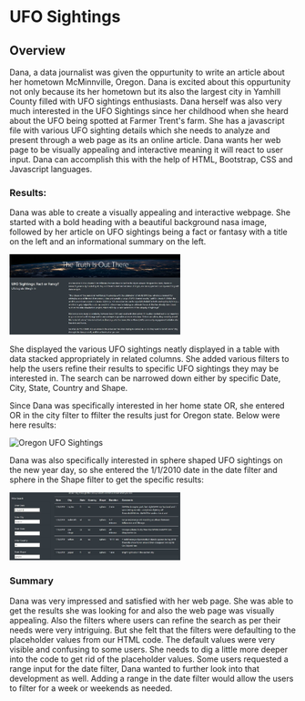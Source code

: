 # UFO Sightings

## Overview
Dana, a data journalist was given the oppurtunity to write an article about her hometown McMinnville, Oregon. Dana is excited about this oppurtunity not only because its her hometown but its also the largest city in Yamhill County filled with UFO sightings enthusiasts. Dana herself was also very much interested in the UFO Sightings since her childhood when she heard about the UFO being spotted at Farmer Trent's farm. She has a javascript file with various UFO sighting details which she needs to analyze and present through a web page as its an online article. Dana wants her web page to be visually appealing and interactive meaning it will react to user input. Dana can accomplish this with the help of HTML, Bootstrap, CSS and Javascript languages.

### Results:

Dana was able to create a visually appealing and interactive webpage. She started with a bold heading with a beautiful background nasa image, followed by her article on UFO sightings being a fact or fantasy with a title on the left and an informational summary on the left.

<img   src="https://github.com/patelnehap/UFO/blob/main/Article.JPG"  alt="UFO Sightings"  title="UFO Sightings" style="display: inline-block; margin: 0 auto; max-width: 300px">

 She displayed the various UFO sightings neatly displayed in a table with data stacked appropriately in related columns. She added various filters to help the users refine their results to specific UFO sightings they may be interested in. The search can be narrowed down either by specific Date, City, State, Country and Shape.

Since Dana was specifically interested in her home state OR, she entered OR in the city filter to ffilter the results just for Oregon state. Below were here results:

<img   src="Oregon.jpg"  alt="Oregon UFO Sightings"  title="Oregon UFO Sightings" style="display: inline-block; margin: 0 auto; max-width: 300px">

Dana was also specifically interested in sphere shaped UFO sightings on the new year day, so she entered the 1/1/2010 date in the date filter and sphere in the Shape filter to get the specific results:

<img src="Sphere.jpg"  alt="New Year Sphered UFO Sightings"  title="New Year Sphered UFO Sightings" style="display: inline-block; margin: 0 auto; max-width: 300px">

### Summary
Dana was  very impressed and satisfied with her web page. She was able to get the results she was looking for and also the web page was visually appealing. Also the filters where users can refine the search as per their needs were very intriguing. But she felt that the filters were defaulting to the placeholder values from our HTML code. The default values were very visible and confusing to some users. She needs to dig a little more deeper into the code to get rid of the placeholder values. Some users requested a range input for the date filter, Dana wanted to further look into that development as well. Adding a range in the date filter would allow the users to filter for a week or weekends as needed.
